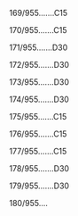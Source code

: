 169/955.......C15 


170/955.......C15 


171/955.......D30 


172/955.......D30 


173/955.......D30 


174/955.......D30 


175/955.......C15 


176/955.......C15 


177/955.......C15 


178/955.......D30 


179/955.......D30 


180/955.... 

